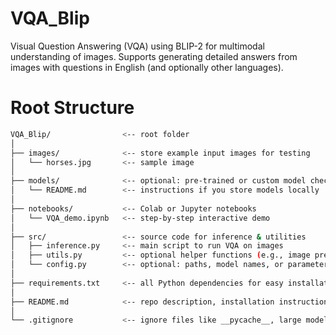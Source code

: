 # VQA_Blip
Visual Question Answering (VQA) using BLIP-2 for multimodal understanding of images. Supports generating detailed answers from images with questions in English (and optionally other languages).


# Root Structure
``` bash
VQA_Blip/                <-- root folder
│
├── images/              <-- store example input images for testing
│   └── horses.jpg       <-- sample image
│
├── models/              <-- optional: pre-trained or custom model checkpoints
│   └── README.md        <-- instructions if you store models locally
│
├── notebooks/           <-- Colab or Jupyter notebooks
│   └── VQA_demo.ipynb   <-- step-by-step interactive demo
│
├── src/                 <-- source code for inference & utilities
│   ├── inference.py     <-- main script to run VQA on images
│   ├── utils.py         <-- optional helper functions (e.g., image preprocessing)
│   └── config.py        <-- optional: paths, model names, or parameters
│
├── requirements.txt     <-- all Python dependencies for easy installation
│
├── README.md            <-- repo description, installation instructions, usage, examples
│
└── .gitignore           <-- ignore files like __pycache__, large models, Colab checkpoints
```

